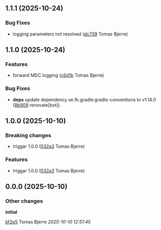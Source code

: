## 1.1.1 (2025-10-24)

### Bug Fixes

-  logging parameters not resolved ([dc739](https://github.com/Forsakringskassan/jaxrs-client-factory/commit/dc739813967020e) Tomas Bjerre)  

## 1.1.0 (2025-10-24)

### Features

-  forward MDC logging ([c6d1b](https://github.com/Forsakringskassan/jaxrs-client-factory/commit/c6d1b00b20b267e) Tomas Bjerre)  

### Bug Fixes

-  **deps**  update dependency se.fk.gradle:gradle-conventions to v1.14.0 ([8b909](https://github.com/Forsakringskassan/jaxrs-client-factory/commit/8b909328ecda828) renovate[bot])  

## 1.0.0 (2025-10-10)

### Breaking changes

-  triggar 1.0.0 ([032a3](https://github.com/Forsakringskassan/jaxrs-client-factory/commit/032a366b2303bc3) Tomas Bjerre)  

### Features

-  triggar 1.0.0 ([032a3](https://github.com/Forsakringskassan/jaxrs-client-factory/commit/032a366b2303bc3) Tomas Bjerre)  

## 0.0.0 (2025-10-10)

### Other changes

**initial**


[bf2e5](https://github.com/Forsakringskassan/jaxrs-client-factory/commit/bf2e599afaed4e2) Tomas Bjerre *2025-10-10 12:51:45*


